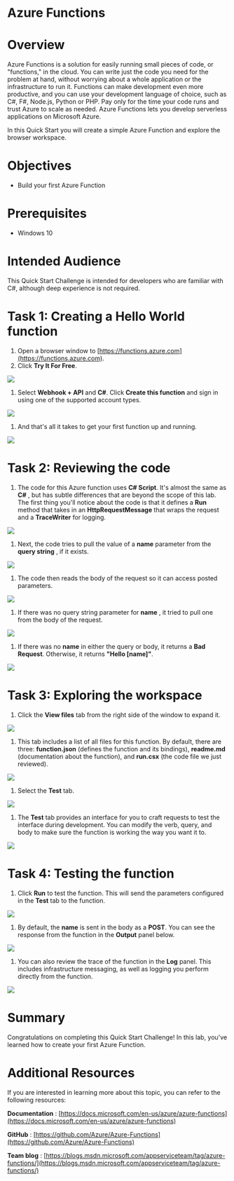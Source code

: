 # Azure Functions

# Overview

Azure Functions is a solution for easily running small pieces of code, or &quot;functions,&quot; in the cloud. You can write just the code you need for the problem at hand, without worrying about a whole application or the infrastructure to run it. Functions can make development even more productive, and you can use your development language of choice, such as C#, F#, Node.js, Python or PHP. Pay only for the time your code runs and trust Azure to scale as needed. Azure Functions lets you develop serverless applications on Microsoft Azure.

In this Quick Start you will create a simple Azure Function and explore the browser workspace.

# Objectives

- Build your first Azure Function

# Prerequisites

- Windows 10

# Intended Audience

This Quick Start Challenge is intended for developers who are familiar with C#, although deep experience is not required.

# Task 1: Creating a Hello World function

1. Open a browser window to [https://functions.azure.com](https://functions.azure.com).
2. Click **Try It For Free**.

 ![](images/001.png)

1. Select **Webhook + API** and **C#**. Click **Create this function** and sign in using one of the supported account types.

 ![](images/002.png)

1. And that's all it takes to get your first function up and running.

 ![](images/003.png)

# Task 2: Reviewing the code

1. The code for this Azure function uses **C# Script**. It's almost the same as **C#** , but has subtle differences that are beyond the scope of this lab. The first thing you'll notice about the code is that it defines a **Run** method that takes in an **HttpRequestMessage** that wraps the request and a **TraceWriter** for logging.

 ![](images/004.png)

1. Next, the code tries to pull the value of a **name** parameter from the **query string** , if it exists.

 ![](images/005.png)

1. The code then reads the body of the request so it can access posted parameters.

 ![](images/006.png)

1. If there was no query string parameter for **name** , it tried to pull one from the body of the request.

 ![](images/007.png)

1. If there was no **name** in either the query or body, it returns a **Bad Request**. Otherwise, it returns **"Hello [name]"**.

 ![](images/008.png)

# Task 3: Exploring the workspace

1. Click the **View files** tab from the right side of the window to expand it.

 ![](images/009.png)

1. This tab includes a list of all files for this function. By default, there are three: **function.json** (defines the function and its bindings), **readme.md** (documentation about the function), and **run.csx** (the code file we just reviewed).

 ![](images/010.png)

1. Select the **Test** tab.

 ![](images/011.png)

1. The **Test** tab provides an interface for you to craft requests to test the interface during development. You can modify the verb, query, and body to make sure the function is working the way you want it to.

 ![](images/012.png)

# Task 4: Testing the function

1. Click **Run** to test the function. This will send the parameters configured in the **Test** tab to the function.

 ![](images/013.png)

1. By default, the **name** is sent in the body as a **POST**. You can see the response from the function in the **Output** panel below.

 ![](images/014.png)

1. You can also review the trace of the function in the **Log** panel. This includes infrastructure messaging, as well as logging you perform directly from the function.

 ![](images/015.png)

# Summary

Congratulations on completing this Quick Start Challenge! In this lab, you've learned how to create your first Azure Function.

# Additional Resources

If you are interested in learning more about this topic, you can refer to the following resources:

**Documentation** : [https://docs.microsoft.com/en-us/azure/azure-functions](https://docs.microsoft.com/en-us/azure/azure-functions)

**GitHub** : [https://github.com/Azure/Azure-Functions](https://github.com/Azure/Azure-Functions)

**Team blog** : [https://blogs.msdn.microsoft.com/appserviceteam/tag/azure-functions/](https://blogs.msdn.microsoft.com/appserviceteam/tag/azure-functions/)
